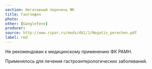 ```yaml
---
section: Негативный перечень ФК
title: Ганглефен
photo:
other: [Ganglefene]
producer:
source: http://www.rspor.ru/mods/db1/1/Negativ_perechen.pdf
label: red
---
```


Не рекомендован к медицинскому применению ФК РАМН.

Применялось для лечения гастроэнтерологических заболеваний.
